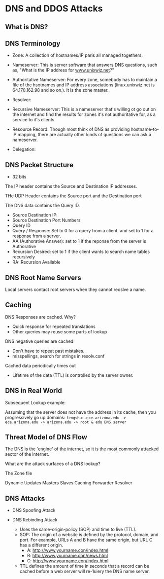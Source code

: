 # DNS and DDOS Attacks

## What is DNS?

## DNS Terminology

- Zone: A collection of hostnames/IP paris all managed togethers.
- Nameserver: This is server software that answers DNS questions, such as, "What
  is the IP address for www.unixwiz.net?"
- Authoritative Nameserver: For every zone, somebody has to maintain a file of
  the hsotnames and IP address associations (linux.unixwiz.net is 64.170.162.98
  and so on.). It is the zone master.
- Resolver:

- Recursive Nameserver: This is a nameserver that's willing ot go out on the
  internet and find the results for zones it's not authoritative for, as a
  service to it's clients.

- Resource Record: Though most think of DNS as providing hostname-to-IP mapping,
  there are actually other kinds of questions we can ask a nameserver.

- Delegation:

## DNS Packet Structure

- 32 bits

The IP header contains the Source and Destination IP addresses.

THe UDP Header contains the Source port and the Destination port

The DNS data contains the Query ID.

- Source Destination IP:
- Source Destination Port Numbers
- Query ID
- Query / Response: Set to 0 for a query from a client, and set to 1 for a
  response from a server.
- AA (Authorative Answer): set to 1 if the reponse from the server is
  Authorative
- Recursion Desired: set to 1 if the client wants to search name tables
  recursively
- RA: Recursion Available

## DNS Root Name Servers

Local servers contact root servers when they cannot reoslve a name.

## Caching

DNS Responses are cached. Why?

- Quick response for repeated translations
- Other queries may reuse some parts of lookup

DNS negative queries are cached

- Don't have to repeat past mistakes.
- misspellings, search for strings in resolv.conf

Cached data periodically times out

- Lifetime of the data (TTL) is controlled by the server owner.

## DNS in Real World

Subsequent Lookup example:

Assuming that the server does not have the address in its cache, then you
progressively go up domains:
`fengshui.ece.arizona.edu -> ece.arizona.edu -> arizona.edu -> root & edu DNS server`

## Threat Model of DNS Flow

The DNS is the 'engine' of the internet, so it is the most commonly attacked
sector of the internet.

What are the attack surfaces of a DNS lookup?

The Zone file

Dynamic Updates Masters Slaves Caching Forwarder Resolver

## DNS Attacks

- DNS Spoofing Attack

- DNS Rebinding Attack
  - Uses the same-origin-policy (SOP) and time to live (TTL).
  - SOP: The origin of a website is defined by the protocol, domain, and port.
    For example, URLs A and B have the same origin, but URL C has a different
    origin.
    - A: http://www.yourname.con/index.html
    - B: http://www.yourname.con/news.html
    - C: http://www.yourname.con/index.html
  - TTL defines the amount of time in seconds that a record can be cached before a web server will re-1uiery the DNS name server.










